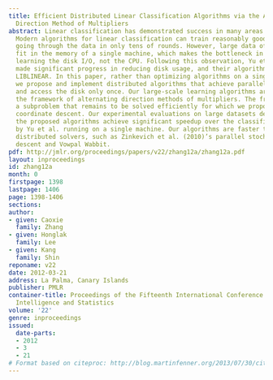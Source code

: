 ```yaml
---
title: Efficient Distributed Linear Classification Algorithms via the Alternating
  Direction Method of Multipliers
abstract: Linear classification has demonstrated success in many areas of applications.
  Modern algorithms for linear classification can train reasonably good models while
  going through the data in only tens of rounds. However, large data often does not
  fit in the memory of a single machine, which makes the bottleneck in large-scale
  learning the disk I/O, not the CPU. Following this observation, Yu et al. (2010)
  made significant progress in reducing disk usage, and their algorithms now outperform
  LIBLINEAR. In this paper, rather than optimizing algorithms on a single machine,
  we propose and implement distributed algorithms that achieve parallel disk loading
  and access the disk only once. Our large-scale learning algorithms are based on
  the framework of alternating direction methods of multipliers. The framework derives
  a subproblem that remains to be solved efficiently for which we propose using dual
  coordinate descent. Our experimental evaluations on large datasets demonstrate that
  the proposed algorithms achieve significant speedup over the classifier proposed
  by Yu et al. running on a single machine. Our algorithms are faster than existing
  distributed solvers, such as Zinkevich et al. (2010)’s parallel stochastic gradient
  descent and Vowpal Wabbit.
pdf: http://jmlr.org/proceedings/papers/v22/zhang12a/zhang12a.pdf
layout: inproceedings
id: zhang12a
month: 0
firstpage: 1398
lastpage: 1406
page: 1398-1406
sections: 
author:
- given: Caoxie
  family: Zhang
- given: Honglak
  family: Lee
- given: Kang
  family: Shin
reponame: v22
date: 2012-03-21
address: La Palma, Canary Islands
publisher: PMLR
container-title: Proceedings of the Fifteenth International Conference on Artificial
  Intelligence and Statistics
volume: '22'
genre: inproceedings
issued:
  date-parts:
  - 2012
  - 3
  - 21
# Format based on citeproc: http://blog.martinfenner.org/2013/07/30/citeproc-yaml-for-bibliographies/
---
```

